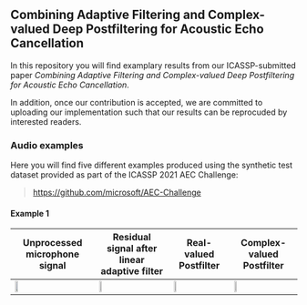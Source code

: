 ## Combining Adaptive Filtering and Complex-valued Deep Postfiltering for Acoustic Echo Cancellation 

In this repository you will find examplary results from our ICASSP-submitted paper *Combining Adaptive Filtering and Complex-valued Deep Postfiltering for Acoustic Echo Cancellation*. 

In addition, once our contribution is accepted, we are committed to uploading our implementation such that our results can be reprocuded by interested readers. 


### Audio examples 

Here you will find five different examples produced using the synthetic test dataset provided as part of the ICASSP 2021 AEC Challenge:
> https://github.com/microsoft/AEC-Challenge

#### Example 1
 Unprocessed microphone signal | Residual signal after linear adaptive filter | Real-valued Postfilter | Complex-valued Postfilter 
 ----------------------------- | -------------------------------------------- | ---------------------- | ------------------------- 
[<img src="https://i.pinimg.com/originals/9c/6c/0d/9c6c0dbafebc090d4e28cd53cb23fe3a.jpg" width="20%">](https://github.com/LMSAudio/Complex_PF/blob/main/examples/example1_mic.wav) | [<img src="https://i.pinimg.com/originals/9c/6c/0d/9c6c0dbafebc090d4e28cd53cb23fe3a.jpg" width="20%">](https://github.com/LMSAudio/Complex_PF/blob/main/examples/example1_linearFilter.wav) | [<img src="https://i.pinimg.com/originals/9c/6c/0d/9c6c0dbafebc090d4e28cd53cb23fe3a.jpg" width="20%">](https://github.com/LMSAudio/Complex_PF/blob/main/examples/example1_realPF.wav) | [<img src="https://i.pinimg.com/originals/9c/6c/0d/9c6c0dbafebc090d4e28cd53cb23fe3a.jpg" width="20%">](https://github.com/LMSAudio/Complex_PF/blob/main/examples/example1_complexPF.wav) 
